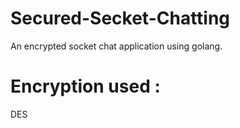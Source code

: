 # Secured-Secket-Chatting
An encrypted socket chat application using golang.
# Encryption used : 
DES
